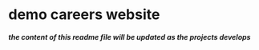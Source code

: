 # demo careers website
##### the content of this readme file will be updated as the projects develops
